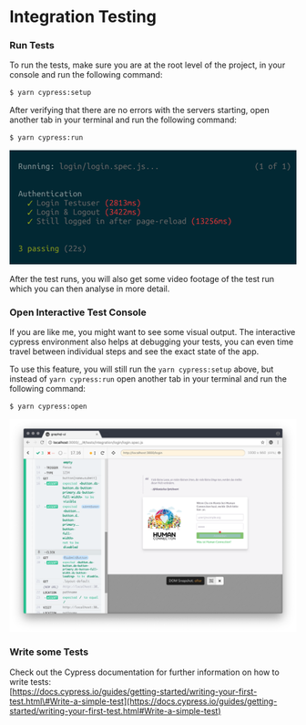 # Integration Testing

### Run Tests

To run the tests, make sure you are at the root level of the project, in your console and run the following command:

```bash
$ yarn cypress:setup
```
After verifying that there are no errors with the servers starting, open another tab in your terminal and run the following command:

```bash
$ yarn cypress:run
```

![Console output after running cypress test](../.gitbook/assets/grafik.png)

After the test runs, you will also get some video footage of the test run which you can then analyse in more detail.

### Open Interactive Test Console

If you are like me, you might want to see some visual output. The interactive cypress environment also helps at debugging your tests, you can even time travel between individual steps and see the exact state of the app.

To use this feature, you will still run the `yarn cypress:setup` above, but instead of `yarn cypress:run` open another tab in your terminal and run the following command:

```bash
$ yarn cypress:open
```

![Interactive Cypress Environment](../.gitbook/assets/grafik%20%281%29.png)

### Write some Tests

Check out the Cypress documentation for further information on how to write tests:  
[https://docs.cypress.io/guides/getting-started/writing-your-first-test.html\#Write-a-simple-test](https://docs.cypress.io/guides/getting-started/writing-your-first-test.html#Write-a-simple-test)

